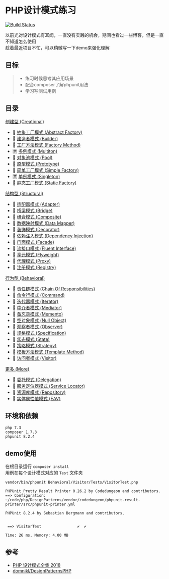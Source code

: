 # PHP设计模式练习
[![Build Status](https://travis-ci.com/ycjiafei/DesignPatterns.svg?branch=master)](https://travis-ci.com/ycjiafei/DesignPatterns)  

以前光对设计模式有耳闻，一直没有实践的机会，期间也看过一些博客，但是一直不知道怎么使用  
趁着最近项目不忙，可以稍微写一下demo来强化理解

## 目标
>+ 练习时候思考其应用场景
>+ 配合composer了解phpunit用法
>+ 学习写测试用例

## 目录
[创建型 (Creational)](https://github.com/qiujiafei123/DesignPatterns/tree/master/Creational)
 + :blue_book: [抽象工厂模式 (Abstract Factory)](https://github.com/qiujiafei123/DesignPatterns/tree/master/Creational/AbstractFactory)
 + :blue_book: [建造者模式 (Builder)](https://github.com/qiujiafei123/DesignPatterns/tree/master/Creational/Builder)
 + :blue_book: [工厂方法模式 (Factory Method)](https://github.com/qiujiafei123/DesignPatterns/tree/master/Creational/FactoryMethod)
 + :u7981: [多例模式 (Multiton)](https://github.com/qiujiafei123/DesignPatterns/tree/master/Creational/Multiton)
 + :blue_book: [对象池模式 (Pool)](https://github.com/qiujiafei123/DesignPatterns/tree/master/Creational/Pool)
 + :blue_book: [原型模式 (Prototype)](https://github.com/qiujiafei123/DesignPatterns/tree/master/Creational/Prototype)
 + :blue_book: [简单工厂模式 (Simple Factory)](https://github.com/qiujiafei123/DesignPatterns/tree/master/Creational/SimpleFactory)
 + :u7981: [单例模式 (Singleton)](https://github.com/qiujiafei123/DesignPatterns/tree/master/Creational/Singleton)
 + :blue_book: [静态工厂模式 (Static Factory)](https://github.com/qiujiafei123/DesignPatterns/tree/master/Creational/StaticFactory)
 
 [结构型 (Structural)](https://github.com/qiujiafei123/DesignPatterns/tree/master/Structural)
 + :orange_book: [适配器模式 (Adapter)](https://github.com/qiujiafei123/DesignPatterns/tree/master/Structural/Adapter)
 + :orange_book: [桥梁模式 (Bridge)](https://github.com/qiujiafei123/DesignPatterns/tree/master/Structural/Bridge)
 + :orange_book: [组合模式 (Composite)](https://github.com/qiujiafei123/DesignPatterns/tree/master/Structural/Composite)
 + :orange_book: [数据映射模式 (Data Mapper)](https://github.com/qiujiafei123/DesignPatterns/tree/master/Structural/DataMapper)
 + :orange_book: [装饰模式 (Decorator)](https://github.com/qiujiafei123/DesignPatterns/tree/master/Structural/Decorator)
 + :orange_book: [依赖注入模式 (Dependency Injection)](https://github.com/qiujiafei123/DesignPatterns/tree/master/Structural/DependencyInjection)
 + :orange_book: [门面模式 (Facade)](https://github.com/qiujiafei123/DesignPatterns/tree/master/Structural/Facade)
 + :orange_book: [流接口模式 (Fluent Interface)](https://github.com/qiujiafei123/DesignPatterns/tree/master/Structural/FluentInterface)
 + :orange_book: [享元模式 (Flyweight)](https://github.com/qiujiafei123/DesignPatterns/tree/master/Structural/Flyweight)
 + :orange_book: [代理模式 (Proxy)](https://github.com/qiujiafei123/DesignPatterns/tree/master/Structural/Proxy)
 + :orange_book: [注册模式 (Registry)](https://github.com/qiujiafei123/DesignPatterns/tree/master/Structural/Registry)
 
 [行为型 (Behavioral)](https://github.com/qiujiafei123/DesignPatterns/tree/master/Behavioral)
 + :green_book: [责任链模式 (Chain Of Responsibilities)](https://github.com/qiujiafei123/DesignPatterns/tree/master/Behavioral/ChainOfResponsibilities)
 + :green_book: [命令行模式 (Command)](https://github.com/qiujiafei123/DesignPatterns/tree/master/Behavioral/Command)
 + :green_book: [迭代器模式 (Iterator)](https://github.com/qiujiafei123/DesignPatterns/tree/master/Behavioral/Iterator)
 + :green_book: [中介者模式 (Mediator)](https://github.com/qiujiafei123/DesignPatterns/tree/master/Behavioral/Mediator)
 + :green_book: [备忘录模式 (Memento)](https://github.com/qiujiafei123/DesignPatterns/tree/master/Behavioral/Memento)
 + :green_book: [空对象模式 (Null Object)](https://github.com/qiujiafei123/DesignPatterns/tree/master/Behavioral/NullObject)
 + :green_book: [观察者模式 (Observer)](https://github.com/qiujiafei123/DesignPatterns/tree/master/Behavioral/Observer)
 + :green_book: [规格模式 (Specification)](https://github.com/qiujiafei123/DesignPatterns/tree/master/Behavioral/Specification)
 + :green_book: [状态模式 (State)](https://github.com/qiujiafei123/DesignPatterns/tree/master/Behavioral/State)
 + :green_book: [策略模式 (Strategy)](https://github.com/qiujiafei123/DesignPatterns/tree/master/Behavioral/Strategy)
 + :green_book: [模板方法模式 (Template Method)](https://github.com/qiujiafei123/DesignPatterns/tree/master/Behavioral/TemplateMethod)
 + :green_book: [访问者模式 (Visitor)](https://github.com/qiujiafei123/DesignPatterns/tree/master/Behavioral/Visitor)

 
 [更多 (More)](https://github.com/qiujiafei123/DesignPatterns/tree/master/More)
 + :closed_book: [委托模式 (Delegation)](https://github.com/qiujiafei123/DesignPatterns/tree/master/More/Delegation)
 + :closed_book: [服务定位器模式 (Service Locator)](https://github.com/qiujiafei123/DesignPatterns/tree/master/More/ServiceLocator)
 + :closed_book: [资源库模式 (Repository)](https://github.com/qiujiafei123/DesignPatterns/tree/master/More/Repository)
 + :closed_book: [实体属性值模式 (EAV)](https://github.com/qiujiafei123/DesignPatterns/tree/master/More/EAV)
 


## 环境和依赖
```$xslt
php 7.3
composer 1.7.3
phpunit 8.2.4
```
## demo使用
在根目录运行 `composer install`  
用例在每个设计模式对应的 `Test` 文件夹   
```shell
vendor/bin/phpunit Behavioral/Visitor/Tests/VisitorTest.php 

PHPUnit Pretty Result Printer 0.26.2 by Codedungeon and contributors.
==> Configuration: ~/code/php/DesignPatterns/vendor/codedungeon/phpunit-result-printer/src/phpunit-printer.yml

PHPUnit 8.2.4 by Sebastian Bergmann and contributors.


 ==> VisitorTest                ✔  ✔  

Time: 26 ms, Memory: 4.00 MB
```

## 参考
+ [PHP 设计模式全集 2018](https://learnku.com/docs/php-design-patterns/2018)
+ [domnikl/DesignPatternsPHP](https://github.com/domnikl/DesignPatternsPHP)
